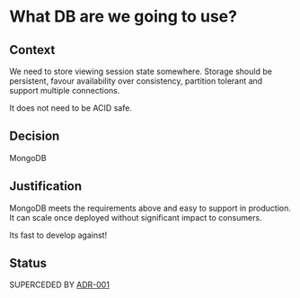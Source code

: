 # What DB are we going to use?

## Context

We need to store viewing session state somewhere. Storage should be persistent, favour availability over consistency, partition tolerant and support multiple connections.

It does not need to be ACID safe.

## Decision

MongoDB

## Justification

MongoDB meets the requirements above and easy to support in production. It can scale once deployed without significant impact to consumers.

Its fast to develop against!

## Status

SUPERCEDED BY [ADR-001](./adr-001.md)